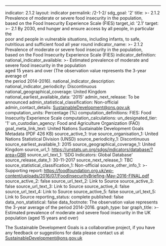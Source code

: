 ---
indicator: 2.1.2
layout: indicator
permalink: /2-1-2/
sdg_goal: '2'
title: >-
2.1.2 Prevalence of moderate or severe food insecurity in the population,       
based on the Food Insecurity Experience Scale (FIES)
target_id: '2.1'
target: >-
2.1 By 2030, end hunger and ensure access by all people, in particular the      
poor and people in vulnerable situations, including infants, to safe, nutritious
and sufficient food all year round
indicator_name: >-
2.1.2 Prevalence of moderate or severe food insecurity in the population,       
based on the Food Insecurity Experience Scale (FIES)
indicator_definition: 
national_indicator_available: >-
Estimated prevalence of moderate and severe food insecurity in the population   
aged 15 years and over (The observation value represents the 3-year average of  
the period 2014-2016).
national_indicator_description: 
national_indicator_periodicity: Discontinuous
national_geographical_coverage: United Kingdom
national_earliest_available_data: '2015'
admin_next_release: To be announced
admin_statistical_classification: Non-official
admin_contact_details: SustainableDevelopment@ons.gov.uk
computation_units: Percentage (%)
computation_definitions: FIES: Food Insecurity Experience Scale
computation_calculations: 
un_designated_tier: '1'
un_custodian_agency: Food and Agriculture Organization (FAO)
goal_meta_link_text: United Nations Sustainable Development Goals Metadata (PDF 426 KB)
source_active_1: true
source_organisation_1: United Nations Statistical Division (UNSD)
source_periodicity_1: Discontinuous
source_earliest_available_1: 2015
source_geographical_coverage_1: United Kingdom
source_url_1: https://unstats.un.org/sdgs/indicators/database/?area=GBR
source_url_text_1: 'SDG Indicators: Global Database'
source_release_date_1: 30-11-2017
source_next_release_1: TBC
source_statistical_classification_1: Non-official
source_other_info_1: >-
  Supporting report: https://foodfoundation.org.uk/wp-content/uploads/2016/07/FoodInsecurityBriefing-May-2016-FINAL.pdf
source_active_2: false
source_url_text_2: Link to Source
source_active_3: false
source_url_text_3: Link to Source
source_active_4: false
source_url_text_4: Link to Source
source_active_5: false
source_url_text_5: Link to Source
reporting_status: complete
published: false
data_non_statistical: false
data_footnote: The observation value represents the 3-year average of the period 2014-2016.
graph_type: bar
graph_title: >-
  Estimated prevalence of moderate and severe food insecurity in the UK population (aged 15 years and over)
  
The Sustainable Development Goals is a collaborative project, if you have any feedback or suggestions for data please contact us at <SustainableDevelopment@ons.gov.uk>
